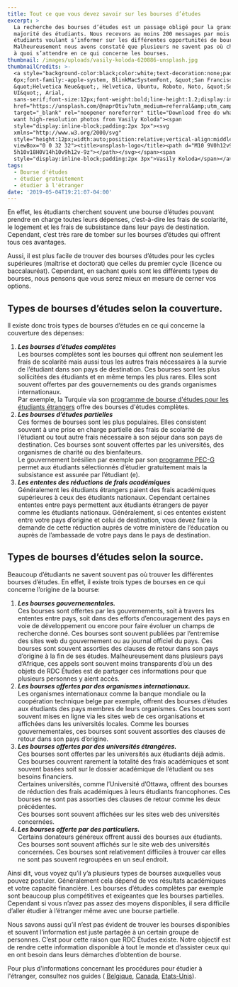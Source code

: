```yaml
---
title: Tout ce que vous devez savoir sur les bourses d’études
excerpt: >
  La recherche des bourses d’études est un passage obligé pour la grande
  majorité des étudiants. Nous recevons au moins 200 messages par mois des
  étudiants voulant s’informer sur les différentes opportunités de bourses.
  Malheureusement nous avons constaté que plusieurs ne savent pas où chercher et
  à quoi s’attendre en ce qui concerne les bourses.
thumbnail: /images/uploads/vasily-koloda-620886-unsplash.jpg
thumbnailCredits: >-
  <a style="background-color:black;color:white;text-decoration:none;padding:4px
  6px;font-family:-apple-system, BlinkMacSystemFont, &quot;San Francisco&quot;,
  &quot;Helvetica Neue&quot;, Helvetica, Ubuntu, Roboto, Noto, &quot;Segoe
  UI&quot;, Arial,
  sans-serif;font-size:12px;font-weight:bold;line-height:1.2;display:inline-block;border-radius:3px"
  href="https://unsplash.com/@napr0tiv?utm_medium=referral&amp;utm_campaign=photographer-credit&amp;utm_content=creditBadge"
  target="_blank" rel="noopener noreferrer" title="Download free do whatever you
  want high-resolution photos from Vasily Koloda"><span
  style="display:inline-block;padding:2px 3px"><svg
  xmlns="http://www.w3.org/2000/svg"
  style="height:12px;width:auto;position:relative;vertical-align:middle;top:-2px;fill:white"
  viewBox="0 0 32 32"><title>unsplash-logo</title><path d="M10 9V0h12v9H10zm12
  5h10v18H0V14h10v9h12v-9z"></path></svg></span><span
  style="display:inline-block;padding:2px 3px">Vasily Koloda</span></a>
tags:
  - Bourse d'études
  - étudier gratuitement
  - étudier à l'étranger
date: '2019-05-04T19:21:07-04:00'
---
```

En effet, les étudiants cherchent souvent une bourse d’études pouvant prendre en charge toutes leurs dépenses, c’est-à-dire les frais de scolarité, le logement et les frais de subsistance dans leur pays de destination. Cependant, c’est très rare de tomber sur les bourses d’études qui offrent tous ces avantages.

Aussi, il est plus facile de trouver des bourses d’études pour les cycles supérieures (maîtrise et doctorat) que celles du premier cycle (licence ou baccalauréat). Cependant, en sachant quels sont les différents types de bourses, nous pensons que vous serez mieux en mesure de cerner vos options.

## **Types de bourses d’études selon la couverture**.

Il existe donc trois types de bourses d’études en ce qui concerne la couverture des dépenses:

1. _**Les bourses d’études complètes**_\
   Les bourses complètes sont les bourses qui offrent non seulement les frais de scolarité mais aussi tous les autres frais nécessaires à la survie de l’étudiant dans son pays de destination. Ces bourses sont les plus sollicitées des étudiants et en même temps les plus rares. Elles sont souvent offertes par des gouvernements ou des grands organismes internationaux.\
   Par exemple, la Turquie via son [programme de bourse d'études pour les étudiants étrangers](https://www.rdcetudes.com/articles/2019-01-20-candidatures-ouvertes-pour-le-programme-de-bourses-d-etudes-2019-en-turquie) offre des bourses d'études complètes.
2. **_Les bourses d’études partielles_**\
   Ces formes de bourses sont les plus populaires. Elles consistent souvent à une prise en charge partielle des frais de scolarité de l’étudiant ou tout autre frais nécessaire à son séjour dans son pays de destination. Ces bourses sont souvent offertes par les universités, des organismes de charité ou des bienfaiteurs.\
   Le gouvernement brésilien par exemple par son [programme PEC-G](https://www.rdcetudes.com/articles/2018-08-01-etudier-gratuitement-au-br%C3%A9sil-c-est-possible) permet aux étudiants sélectionnés d’étudier gratuitement mais la subsistance est assurée par l’étudiant (e). 
3. **_Les ententes des réductions de frais académiques_**\
   Généralement les étudiants étrangers paient des frais académiques supérieures à ceux des étudiants nationaux. Cependant certaines ententes entre pays permettent aux étudiants étrangers de payer comme les étudiants nationaux. Généralement, si ces ententes existent entre votre pays d’origine et celui de destination, vous devez faire la demande de cette réduction auprès de votre ministère de l’éducation ou auprès de l’ambassade de votre pays dans le pays de destination.

## Types de bourses d’études selon la source.

Beaucoup d’étudiants ne savent souvent pas où trouver les différentes bourses d’études. En effet, il existe trois types de bourses en ce qui concerne l’origine de la bourse:

1. _**Les bourses gouvernementales.**_\
   Ces bourses sont offertes par les gouvernements, soit à travers les ententes entre pays, soit dans des efforts d’encouragement des pays en voie de développement ou encore pour faire évoluer un champs de recherche donné. Ces bourses sont souvent publiées par l’entremise des sites web du gouvernement ou au journal officiel du pays. Ces bourses sont souvent assorties des clauses de retour dans son pays d’origine à la fin de ses études. Malheureusement dans plusieurs pays d’Afrique, ces appels sont souvent moins transparents d’où un des objets de RDC Études est de partager ces informations pour que plusieurs personnes y aient accès.
2. **_Les bourses offertes par des organismes internationaux._**\
   Les organismes internationaux comme la banque mondiale ou la coopération technique belge par exemple, offrent des bourses d’études aux étudiants des pays membres de leurs organismes. Ces bourses sont souvent mises en ligne via les sites web de ces organisations et affichées dans les universités locales. Comme les bourses gouvernementales, ces bourses sont souvent assorties des clauses de retour dans son pays d’origine.
3. _**Les bourses offertes par des universités étrangères.**_\
   Ces bourses sont offertes par les universités aux étudiants déjà admis. Ces bourses couvrent rarement la totalité des frais académiques et sont souvent basées soit sur le dossier académique de l’étudiant ou ses besoins financiers.\
   Certaines universités, comme l’Université d’Ottawa, offrent des bourses de réduction des frais académiques à leurs étudiants francophones. Ces bourses ne sont pas assorties des clauses de retour comme les deux précédentes.\
   Ces bourses sont souvent affichées sur les sites web des universités concernées.
4. _**Les bourses offerte par des particuliers.**_\
   Certains donateurs généreux offrent aussi des bourses aux étudiants. Ces bourses sont souvent affichés sur le site web des universités concernées. Ces bourses sont relativement difficiles à trouver car elles ne sont pas souvent regroupées en un seul endroit.

Ainsi dit, vous voyez qu’il y’a plusieurs types de bourses auxquelles vous pouvez postuler. Généralement cela dépend de vos résultats académiques et votre capacité financière. Les bourses d’études complètes par exemple sont beaucoup plus compétitives et exigeantes que les bourses partielles. Cependant si vous n’avez pas assez des moyens disponibles, il sera difficile d’aller étudier à l’étranger même avec une bourse partielle.

Nous savons aussi qu’il n’est pas évident de trouver les bourses disponibles et souvent l’information est juste partagée à un certain groupe de personnes. C’est pour cette raison que RDC Études existe. Notre objectif est de rendre cette information disponible à tout le monde et d’assister ceux qui en ont besoin dans leurs démarches d’obtention de bourse.

Pour plus d'informations concernant les procédures pour étudier à l'étranger, consultez nos guides ( [Belgique](https://www.rdcetudes.com/guides/belgique), [Canada](https://www.rdcetudes.com/guides/canada), [Etats-Unis](https://www.rdcetudes.com/guides/usa)).

